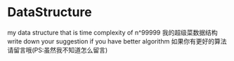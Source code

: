 # DataStructure
my data structure that is time complexity of n^99999
我的超级菜数据结构
write down your suggestion if you have better algorithm
如果你有更好的算法请留言哦(PS:虽然我不知道怎么留言)
